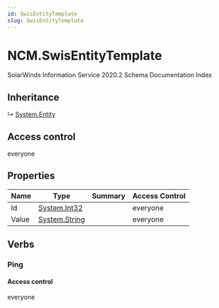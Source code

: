 ```yaml
---
id: SwisEntityTemplate
slug: SwisEntityTemplate
---
```


# NCM.SwisEntityTemplate

SolarWinds Information Service 2020.2 Schema Documentation Index

## Inheritance

↳ [System.Entity](./../System/Entity)

## Access control

everyone

## Properties

| Name | Type | Summary | Access Control |
| ------ | ------ | ------ | ------ |
| Id | [System.Int32](https://docs.microsoft.com/en-us/dotnet/api/system.int32) |  | everyone |
| Value | [System.String](https://docs.microsoft.com/en-us/dotnet/api/system.string) |  | everyone |

## Verbs

### Ping

#### Access control

everyone

